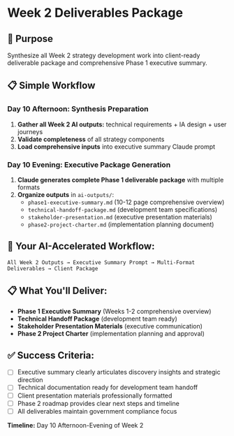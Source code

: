 # Week 2 Deliverables Package

## 🎯 Purpose
Synthesize all Week 2 strategy development work into client-ready deliverable package and comprehensive Phase 1 executive summary.

## 📋 Simple Workflow

### Day 10 Afternoon: Synthesis Preparation
1. **Gather all Week 2 AI outputs:** technical requirements + IA design + user journeys
2. **Validate completeness** of all strategy components
3. **Load comprehensive inputs** into executive summary Claude prompt

### Day 10 Evening: Executive Package Generation
1. **Claude generates complete Phase 1 deliverable package** with multiple formats
2. **Organize outputs** in `ai-outputs/`:
   - `phase1-executive-summary.md` (10-12 page comprehensive overview)
   - `technical-handoff-package.md` (development team specifications)
   - `stakeholder-presentation.md` (executive presentation materials)
   - `phase2-project-charter.md` (implementation planning document)

## 🎯 Your AI-Accelerated Workflow:
```
All Week 2 Outputs → Executive Summary Prompt → Multi-Format Deliverables → Client Package
```

## 📋 What You'll Deliver:
- **Phase 1 Executive Summary** (Weeks 1-2 comprehensive overview)
- **Technical Handoff Package** (development team ready)
- **Stakeholder Presentation Materials** (executive communication)
- **Phase 2 Project Charter** (implementation planning and approval)

## ✅ Success Criteria:
- [ ] Executive summary clearly articulates discovery insights and strategic direction
- [ ] Technical documentation ready for development team handoff
- [ ] Client presentation materials professionally formatted
- [ ] Phase 2 roadmap provides clear next steps and timeline
- [ ] All deliverables maintain government compliance focus

**Timeline:** Day 10 Afternoon-Evening of Week 2
